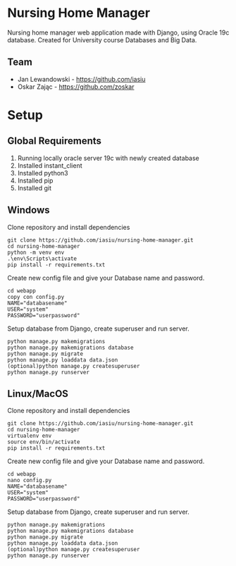 # Nursing Home Manager

Nursing home manager web application made with Django, using Oracle 19c database. Created for University course Databases and Big Data.

## Team
- Jan Lewandowski - https://github.com/iasiu
- Oskar Zając - https://github.com/zoskar

# Setup

## Global Requirements

1. Running locally oracle server 19c with newly created database
2. Installed instant_client
3. Installed python3
4. Installed pip
5. Installed git

## Windows
Clone repository and install dependencies
```shell
git clone https://github.com/iasiu/nursing-home-manager.git
cd nursing-home-manager
python -m venv env
.\env\Scripts\activate
pip install -r requirements.txt
```
Create new config file and give your Database name and password.
```shell
cd webapp
copy con config.py
NAME="databasename"
USER="system"
PASSWORD="userpassword"
```
Setup database from Django, create superuser and run server.
```shell
python manage.py makemigrations
python manage.py makemigrations database
python manage.py migrate
python manage.py loaddata data.json
(optional)python manage.py createsuperuser
python manage.py runserver
```
## Linux/MacOS
Clone repository and install dependencies
```shell
git clone https://github.com/iasiu/nursing-home-manager.git
cd nursing-home-manager
virtualenv env
source env/bin/activate
pip install -r requirements.txt
```
Create new config file and give your Database name and password.
```shell
cd webapp
nano config.py
NAME="databasename"
USER="system"
PASSWORD="userpassword"
```
Setup database from Django, create superuser and run server.
```shell
python manage.py makemigrations
python manage.py makemigrations database
python manage.py migrate
python manage.py loaddata data.json
(optional)python manage.py createsuperuser
python manage.py runserver
```
